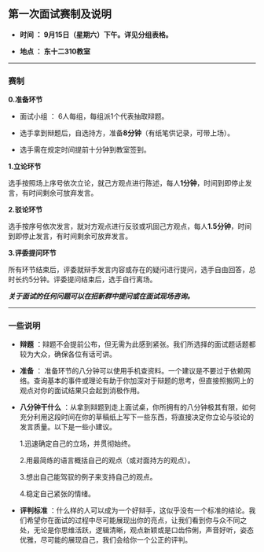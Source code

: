 ## 第一次面试赛制及说明


- **时间 ： 9月15日（星期六）下午。详见分组表格。**

- **地点 ： 东十二310教室**

***

### 赛制

**0.准备环节**

- 面试小组 ： 6人每组，每组派1个代表抽取辩题。

- 选手拿到辩题后，自选持方，准备**8分钟**（有纸笔供记录，可带上场）。

- 选手需在规定时间提前十分钟到教室签到。

**1.立论环节**

选手按照场上序号依次立论，就己方观点进行陈述，每人**1分钟**，时间到即停止发言，有时间剩余可放弃发言。

**2.驳论环节**

选手按序号依次发言，就对方观点进行反驳或巩固己方观点，每人**1.5分钟**，时间到即停止发言，有时间剩余可放弃发言。

**3.评委提问环节**

所有环节结束后，评委就辩手发言内容或存在的疑问进行提问，选手自由回答，总时长约5分钟。评委提问结束后，选手自行离场。


**_关于面试的任何问题可以在招新群中提问或在面试现场咨询。_**

***

### 一些说明

- **辩题** ：辩题不会提前公布，但无需为此感到紧张。我们所选择的面试题话题都较为大众，确保各位有话可讲。

- **准备** ： 准备环节的八分钟可以使用手机查资料。一个建议是不要过于依赖网络。查询基本的事件或理论有助于你加深对于辩题的思考，但直接照搬网上的观点对你的面试结果只会起到消极作用。

- **八分钟干什么** ：从拿到辩题到走上面试桌，你所拥有的八分钟极其有限，如何充分利用这段时间在你的草稿纸上写下一些东西，将直接决定你立论与驳论的发言质量。以下是一些小建议。

    1.迅速确定自己的立场，并贯彻始终。
    
    2.用最简练的语言概括自己的观点（或对面持方的观点）。
    
    3.想出自己能驾驭的例子来支持自己的观点。
    
    4.稳定自己紧张的情绪。

- **评判标准** ：什么样的人可以成为一个好辩手，这似乎没有一个标准的结论。我们希望你在面试的过程中尽可能展现出你的亮点，让我们看到你与众不同之处，无论是你思维活跃，逻辑清晰，观点新颖或是口齿伶俐，声音好听，姿态优雅，尽可能的展现自己，我们会给你一个公正的评判。

